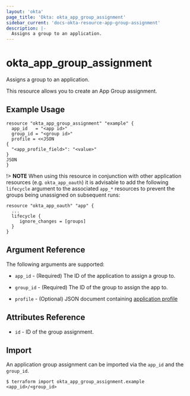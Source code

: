 ```yaml
---
layout: 'okta'
page_title: 'Okta: okta_app_group_assignment'
sidebar_current: 'docs-okta-resource-app-group-assignment'
description: |-
  Assigns a group to an application.
---
```


# okta_app_group_assignment

Assigns a group to an application.

This resource allows you to create an App Group assignment.

## Example Usage

```hcl
resource "okta_app_group_assignment" "example" {
  app_id   = "<app id>"
  group_id = "<group id>"
  profile = <<JSON
{
  "<app_profile_field>": "<value>"
}
JSON
}

```

!> **NOTE** When using this resource in conjunction with other application resources (e.g. `okta_app_oauth`) it is advisable to add the following `lifecycle` argument to the associated `app_*` resources to prevent the groups being unassigned on subsequent runs:

```hcl
resource "okta_app_oauth" "app" {
  ...
  lifecycle {
     ignore_changes = [groups]
  }
}
```

## Argument Reference

The following arguments are supported:

- `app_id` - (Required) The ID of the application to assign a group to.

- `group_id` - (Required) The ID of the group to assign the app to.

- `profile` - (Optional) JSON document containing [application profile](https://developer.okta.com/docs/reference/api/apps/#profile-object)

## Attributes Reference

- `id` - ID of the group assignment.

## Import

An application group assignment can be imported via the `app_id` and the `group_id`.

```
$ terraform import okta_app_group_assignment.example <app_id>/<group_id>
```
